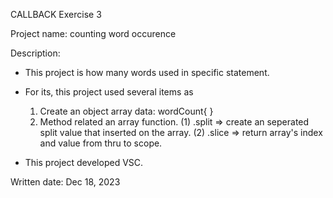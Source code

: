CALLBACK Exercise 3

Project name: counting word occurence

Description:

- This project is how many words used in specific statement.
- For its, this project used several items as

  1. Create an object array data: wordCount{ }
  2. Method related an array function.
     (1) .split => create an seperated split value that inserted on the array.
     (2) .slice => return array's index and value from thru to scope.

- This project developed VSC.

Written date: Dec 18, 2023
